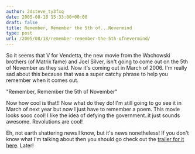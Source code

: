 ```yaml
---
author: 2dsteve_ty3fxq
date: 2005-08-18 15:33:00+00:00
draft: false
title: Remember, Remember the 5th of...Nevermind
type: post
url: /2005/08/18/remember-remember-the-5th-ofnevermind/
---
```


So it seems that V for Vendetta, the new movie from the Wachowski brothers (of Matrix fame) and Joel Silver, isn't going to come out on the 5th of November as they said. Now it's coming out in March of 2006. I'm really sad about this because that was a super catchy phrase to help you remember when it comes out.

"Remember, Remember the 5th of November"

Now how cool is that!! Now what do they do! I'm still going to go see it in March of next year but now I just have to remember a poem. This movie looks sooo cool! I like the idea of defying the government..it just sounds awesome. Revolutions are cool!

Eh, not earth shattering news I know, but it's news nonetheless! If you don't know what I'm talking about then you should go check out the [trailer for it here](http://www.comingsoon.net/films.php?id=7810). Later!
